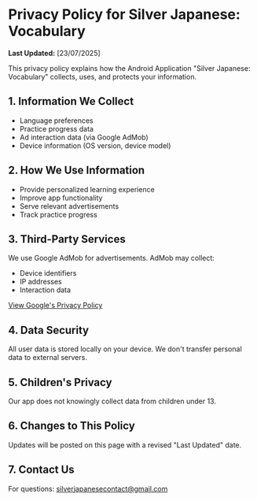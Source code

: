 # Privacy Policy for Silver Japanese: Vocabulary

**Last Updated:** [23/07/2025]

This privacy policy explains how the Android Application "Silver Japanese: Vocabulary" collects, uses, and protects your information.

## 1. Information We Collect
- Language preferences
- Practice progress data
- Ad interaction data (via Google AdMob)
- Device information (OS version, device model)

## 2. How We Use Information
- Provide personalized learning experience
- Improve app functionality
- Serve relevant advertisements
- Track practice progress

## 3. Third-Party Services
We use Google AdMob for advertisements. AdMob may collect:
- Device identifiers
- IP addresses
- Interaction data

[View Google's Privacy Policy](https://policies.google.com/privacy)

## 4. Data Security
All user data is stored locally on your device. We don't transfer personal data to external servers.

## 5. Children's Privacy
Our app does not knowingly collect data from children under 13.

## 6. Changes to This Policy
Updates will be posted on this page with a revised "Last Updated" date.

## 7. Contact Us
For questions: silverjapanesecontact@gmail.com
